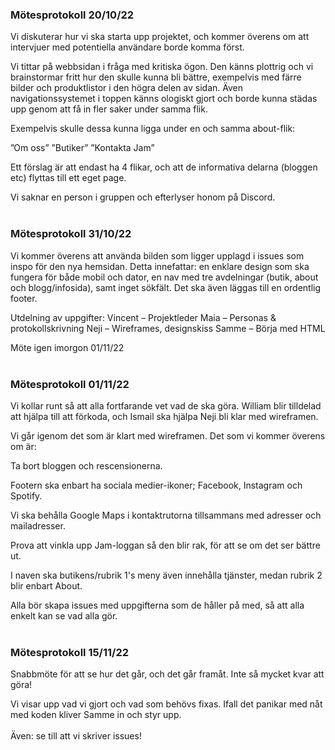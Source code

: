 ### Mötesprotokoll 20/10/22

Vi diskuterar hur vi ska starta upp projektet, och kommer överens om att intervjuer med potentiella användare borde komma först.

Vi tittar på webbsidan i fråga med kritiska ögon. Den känns plottrig och vi brainstormar fritt hur den skulle kunna bli bättre, exempelvis med färre bilder och produktlistor i den högra delen av sidan. Även navigationssystemet i toppen känns ologiskt gjort och borde kunna städas upp genom att få in fler saker under samma flik.

Exempelvis skulle dessa kunna ligga under en och samma about-flik:

”Om oss” ”Butiker” ”Kontakta Jam”

Ett förslag är att endast ha 4 flikar, och att de informativa delarna (bloggen etc) flyttas till ett eget page.

Vi saknar en person i gruppen och efterlyser honom på Discord.
<br><br>


### Mötesprotokoll 31/10/22

Vi kommer överens att använda bilden som ligger upplagd i issues som inspo för den nya hemsidan. Detta innefattar: en enklare design som ska fungera för både mobil och dator, en nav med tre avdelningar (butik, about och blogg/infosida), samt inget sökfält. Det ska även läggas till en ordentlig footer.

Utdelning av uppgifter: Vincent – Projektleder Maia – Personas & protokollskrivning Neji – Wireframes, designskiss Samme – Börja med HTML

Möte igen imorgon 01/11/22
<br><br>


### Mötesprotokoll 01/11/22

Vi kollar runt så att alla fortfarande vet vad de ska göra. William blir tilldelad att hjälpa till att förkoda, och Ismail ska hjälpa Neji bli klar med wireframen.

Vi går igenom det som är klart med wireframen. Det som vi kommer överens om är:


Ta bort bloggen och rescensionerna.

Footern ska enbart ha sociala medier-ikoner; Facebook, Instagram och Spotify.

Vi ska behålla Google Maps i kontaktrutorna tillsammans med adresser och mailadresser.

Prova att vinkla upp Jam-loggan så den blir rak, för att se om det ser bättre ut.

I naven ska butikens/rubrik 1's meny även innehålla tjänster, medan rubrik 2 blir enbart About.

Alla bör skapa issues med uppgifterna som de håller på med, så att alla enkelt kan se vad alla gör.
<br><br>


### Mötesprotokoll 15/11/22
Snabbmöte för att se hur det går, och det går framåt. Inte så mycket kvar att göra! 

Vi visar upp vad vi gjort och vad som behövs fixas. Ifall det panikar med nåt med koden kliver Samme in och styr upp.<br><br> 
Även: se till att vi skriver issues!
<br><br>
